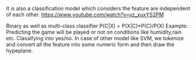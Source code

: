 It is also a classification model which considers the feature are independent of each other.
https://www.youtube.com/watch?v=vz_xuxYS2PM

Binary as well as multi-class classifier
P(C|X) = P(X|C)*P(C)/P(X)
Example: Predicting the game will be played or not on conditions like humidity,rain etc. Classifying into yes/no.
In case of other model like SVM, we tokenize and convert all the feature into some numeric form and then draw the hypeplane.
